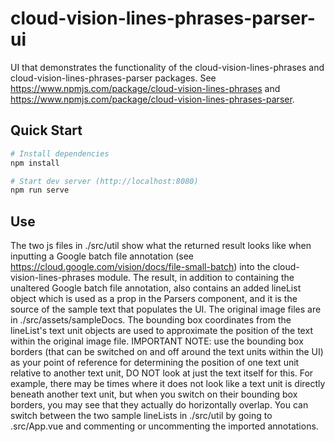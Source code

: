 # cloud-vision-lines-phrases-parser-ui

UI that demonstrates the functionality of the cloud-vision-lines-phrases and cloud-vision-lines-phrases-parser packages. See https://www.npmjs.com/package/cloud-vision-lines-phrases and https://www.npmjs.com/package/cloud-vision-lines-phrases-parser. 

## Quick Start

```bash
# Install dependencies
npm install

# Start dev server (http://localhost:8080)
npm run serve
```

## Use

The two js files in ./src/util show what the returned result looks like when inputting a Google batch file annotation (see https://cloud.google.com/vision/docs/file-small-batch) into the cloud-vision-lines-phrases module. The result, in addition to containing the unaltered Google batch file annotation, also contains an added lineList object which is used as a prop in the Parsers component, and it is the source of the sample text that populates the UI. The original image files are in ./src/assets/sampleDocs. The bounding box coordinates from the lineList's text unit objects are used to approximate the position of the text within the original image file. IMPORTANT NOTE: use the bounding box borders (that can be switched on and off around the text units within the UI) as your point of reference for determining the position of one text unit relative to another text unit, DO NOT look at just the text itself for this. For example, there may be times where it does not look like a text unit is directly beneath another text unit, but when you switch on their bounding box borders, you may see that they actually do horizontally overlap. You can switch between the two sample lineLists in ./src/util by going to .src/App.vue and commenting or uncommenting the imported annotations.

